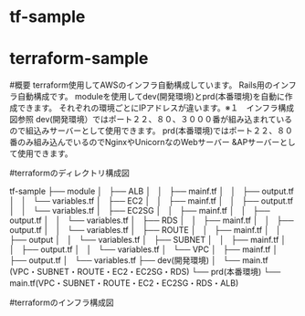 # tf-sample
# terraform-sample

#概要
terraform使用してAWSのインフラ自動構成しています。
Rails用のインフラ自動構成です。
moduleを使用してdev(開発環境)とprd(本番環境)を自動に作成できます。
それぞれの環境ごとにIPアドレスが違います。※１　インフラ構成図参照
dev(開発環境）ではポート２２、８０、３０００番が組み込まれているので組込みサーバーとして使用できます。
prd(本番環境)ではポート２２、８０番のみ組み込んでいるのでNginxやUnicornなのWebサーバー &APサーバーとして使用できます。

#terraformのディレクトリ構成図

tf-sample
├── module
│   ├── ALB
│   │   ├── mainf.tf
│   │   ├── output.tf
│   │   └── variables.tf
│   ├── EC2
│   │   ├── mainf.tf
│   │   ├── output.tf
│   │   └── variables.tf
│   ├── EC2SG
│   │   ├── mainf.tf
│   │   ├── output.tf
│   │   └── variables.tf
│   ├── RDS
│   │   ├── mainf.tf
│   │   ├── output.tf
│   │   └── variables.tf
│   ├── ROUTE
│   │   ├── mainf.tf
│   │   ├── output
│   │   └── variables.tf
│   ├── SUBNET
│   │   ├── mainf.tf
│   │   ├── output.tf
│   │   └── variables.tf
│   └── VPC
│       ├── mainf.tf
│       ├── output.tf
│       └── variables.tf
├── dev(開発環境)
│   └── main.tf (VPC・SUBNET・ROUTE・EC2・EC2SG・RDS)
└── prd(本番環境)
    └── main.tf(VPC・SUBNET・ROUTE・EC2・EC2SG・RDS・ALB)
    

#terraformのインフラ構成図

